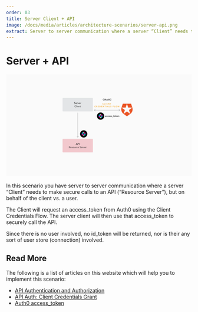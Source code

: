 ```yaml
---
order: 03
title: Server Client + API
image: /docs/media/articles/architecture-scenarios/server-api.png
extract: Server to server communication where a server “Client” needs to make secure calls to an API (“Resource Server”), but on behalf of the client vs. a user.
---
```


# Server + API

![](/media/articles/architecture-scenarios/server-api.png)

In this scenario you have server to server communication where a server “Client” needs to make secure calls to an API (“Resource Server”), but on behalf of the client vs. a user.

The Client will request an access_token from Auth0 using the Client Credentials Flow. The server client will then use that access_token to securely call the API.

Since there is no user involved, no id_token will be returned, nor is their any sort of user store (connection) involved.

## Read More

The following is a list of articles on this website which will help you to implement this scenario:

* [API Authentication and Authorization](/api-auth)
* [API Auth: Client Credentials Grant](/api-auth/grant/client-credentials)
* [Auth0 access_token](/tokens/access_token)

